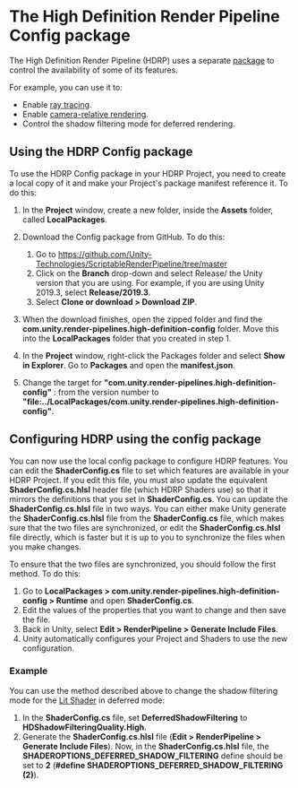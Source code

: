 # The High Definition Render Pipeline Config package

The High Definition Render Pipeline (HDRP) uses a separate [package](https://docs.unity3d.com/Manual/Packages.html) to control the availability of some of its features.

For example, you can use it to:

* Enable [ray tracing](Ray-Tracing-Getting-Started.html).
* Enable [camera-relative rendering](Camera-Relative-Rendering.html).
* Control the shadow filtering mode for deferred rendering.

## Using the HDRP Config package

To use the HDRP Config package in your HDRP Project, you need to create a local copy of it and make your Project's package manifest reference it. To do this:

1. In the **Project** window, create a new folder, inside the **Assets** folder, called **LocalPackages**.

2. Download the Config package from GitHub. To do this:

	1. Go to https://github.com/Unity-Technologies/ScriptableRenderPipeline/tree/master
	2. Click on the **Branch** drop-down and select Release/ the Unity version that you are using. For example, if you are using Unity 2019.3, select **Release/2019.3**.
	3. Select **Clone or download > Download ZIP**.

4. When the download finishes, open the zipped folder and find the **com.unity.render-pipelines.high-definition-config** folder. Move this into the **LocalPackages** folder that you created in step 1.

5. In the **Project** window, right-click the Packages folder and select **Show in Explorer**. Go to **Packages** and open the **manifest.json**.

6. Change the target for **"com.unity.render-pipelines.high-definition-config"** : from the version number to **"file:../LocalPackages/com.unity.render-pipelines.high-definition-config"**.

 

## Configuring HDRP using the config package

You can now use the local config package to configure HDRP features. You can edit the **ShaderConfig.cs** file to set which features are available in your HDRP Project. If you edit this file, you must also update the equivalent **ShaderConfig.cs.hlsl** header file (which HDRP Shaders use) so that it mirrors the definitions that you set in **ShaderConfig.cs**. You can update the **ShaderConfig.cs.hlsl** file in two ways. You can either make Unity generate the **ShaderConfig.cs.hlsl** file from the **ShaderConfig.cs** file, which makes sure that the two files are synchronized, or edit the **ShaderConfig.cs.hlsl** file directly, which is faster but it is up to you to synchronize the files when you make changes.

To ensure that the two files are synchronized, you should follow the first method. To do this:

1. Go to **LocalPackages > com.unity.render-pipelines.high-definition-config > Runtime** and open **ShaderConfig.cs**.
2. Edit the values of the properties that you want to change and then save the file.
3. Back in Unity, select **Edit > RenderPipeline > Generate Include Files**.
4. Unity automatically configures your Project and Shaders to use the new configuration.

<a name="Example"></a>
### Example

You can use the method described above to change the shadow filtering mode for the [Lit Shader](Lit-Shader.html) in deferred mode:

1. In the **ShaderConfig.cs** file, set **DeferredShadowFiltering** to **HDShadowFilteringQuality.High**.
2. Generate the **ShaderConfig.cs.hlsl** file (**Edit > RenderPipeline > Generate Include Files**). Now, in the **ShaderConfig.cs.hlsl** file, the **SHADEROPTIONS_DEFERRED_SHADOW_FILTERING** define should be set to **2** (**#define SHADEROPTIONS_DEFERRED_SHADOW_FILTERING (2)**).